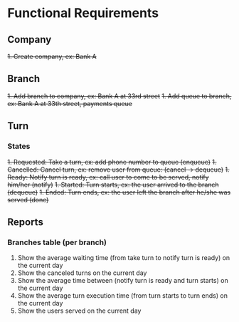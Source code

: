 # Functional Requirements

## Company

~~1. Create company, ex: Bank A~~

## Branch

~~1. Add branch to company, ex: Bank A at 33rd street~~
~~1. Add queue to branch, ex: Bank A at 33th street, payments queue~~

## Turn

### States

~~1. Requested: Take a turn, ex: add phone number to queue (enqueue)~~
~~1. Cancelled: Cancel turn, ex: remove user from queue: (cancel -> dequeue)~~
~~1. Ready: Notify turn is ready, ex: call user to come to be served, notify him/her (notify)~~
~~1. Started: Turn starts, ex: the user arrived to the branch (dequeue)~~
~~1. Ended: Turn ends, ex: the user left the branch after he/she was served (done)~~

## Reports

### Branches table (per branch)

1. Show the average waiting time (from take turn to notify turn is ready) on the current day
1. Show the canceled turns on the current day
1. Show the average time between (notify turn is ready and turn starts) on the current day
1. Show the average turn execution time (from turn starts to turn ends) on the current day
1. Show the users served on the current day

